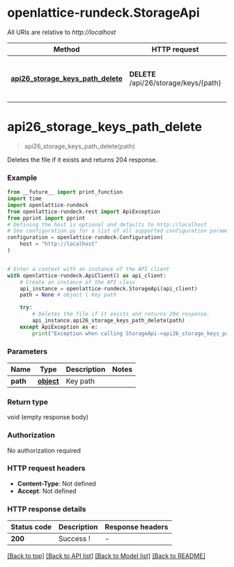 # openlattice-rundeck.StorageApi

All URIs are relative to *http://localhost*

Method | HTTP request | Description
------------- | ------------- | -------------
[**api26_storage_keys_path_delete**](StorageApi.md#api26_storage_keys_path_delete) | **DELETE** /api/26/storage/keys/{path} | Deletes the file if it exists and returns 204 response.


# **api26_storage_keys_path_delete**
> api26_storage_keys_path_delete(path)

Deletes the file if it exists and returns 204 response.

### Example

```python
from __future__ import print_function
import time
import openlattice-rundeck
from openlattice-rundeck.rest import ApiException
from pprint import pprint
# Defining the host is optional and defaults to http://localhost
# See configuration.py for a list of all supported configuration parameters.
configuration = openlattice-rundeck.Configuration(
    host = "http://localhost"
)


# Enter a context with an instance of the API client
with openlattice-rundeck.ApiClient() as api_client:
    # Create an instance of the API class
    api_instance = openlattice-rundeck.StorageApi(api_client)
    path = None # object | Key path

    try:
        # Deletes the file if it exists and returns 204 response.
        api_instance.api26_storage_keys_path_delete(path)
    except ApiException as e:
        print("Exception when calling StorageApi->api26_storage_keys_path_delete: %s\n" % e)
```

### Parameters

Name | Type | Description  | Notes
------------- | ------------- | ------------- | -------------
 **path** | [**object**](.md)| Key path | 

### Return type

void (empty response body)

### Authorization

No authorization required

### HTTP request headers

 - **Content-Type**: Not defined
 - **Accept**: Not defined

### HTTP response details
| Status code | Description | Response headers |
|-------------|-------------|------------------|
**200** | Success ! |  -  |

[[Back to top]](#) [[Back to API list]](../README.md#documentation-for-api-endpoints) [[Back to Model list]](../README.md#documentation-for-models) [[Back to README]](../README.md)

